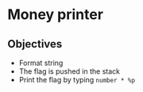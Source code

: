 # Money printer

## Objectives
- Format string
- The flag is pushed in the stack
- Print the flag by typing `number * %p`
